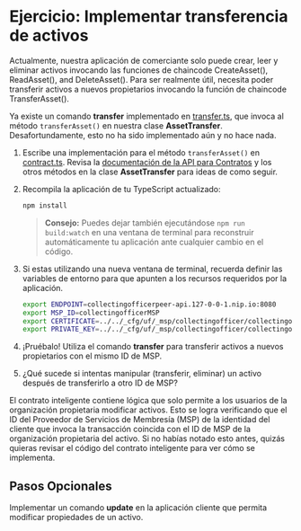 # Ejercicio: Implementar transferencia de activos

Actualmente, nuestra aplicación de comerciante solo puede crear, leer y eliminar activos invocando las funciones de chaincode CreateAsset(), ReadAsset(), and DeleteAsset(). Para ser realmente útil, necesita poder transferir activos a nuevos propietarios invocando la función de chaincode TransferAsset().

Ya existe un comando **transfer** implementado en [transfer.ts](../../applications/trader-typescript/src/commands/transfer.ts), que invoca al método `transferAsset()` en nuestra clase **AssetTransfer**. Desafortundamente, esto no ha sido implementado aún y no hace nada.

1. Escribe una implementación para el método `transferAsset()` en [contract.ts](../../applications/trader-typescript/src/contract.ts). Revisa la [documentación de la API para Contratos](https://hyperledger.github.io/fabric-gateway/main/api/node/interfaces/Contract.html) y los otros métodos en la clase **AssetTransfer** para ideas de como seguir.

2. Recompila la aplicación de tu TypeScript actualizado:
    ```bash
    npm install
    ```
    > **Consejo:** Puedes dejar también ejecutándose `npm run build:watch` en una ventana de terminal para reconstruir automáticamente tu aplicación ante cualquier cambio en el código.

3. Si estas utilizando una nueva ventana de terminal, recuerda definir las variables de entorno para que apunten a los recursos requeridos por la aplicación.
    ```bash
    export ENDPOINT=collectingofficerpeer-api.127-0-0-1.nip.io:8080
    export MSP_ID=collectingofficerMSP
    export CERTIFICATE=../../_cfg/uf/_msp/collectingofficer/collectingofficeradmin/msp/signcerts/cert.pem
    export PRIVATE_KEY=../../_cfg/uf/_msp/collectingofficer/collectingofficeradmin/msp/keystore/cert_sk
    ```

4. ¡Pruébalo! Utiliza el comando **transfer** para transferir activos a nuevos propietarios con el mismo ID de MSP.

5. ¿Qué sucede si intentas manipular (transferir, eliminar) un activo después de transferirlo a otro ID de MSP?

El contrato inteligente contiene lógica que solo permite a los usuarios de la organización propietaria modificar activos. Esto se logra verificando que el ID del Proveedor de Servicios de Membresía (MSP) de la identidad del cliente que invoca la transacción coincida con el ID de MSP de la organización propietaria del activo. Si no habías notado esto antes, quizás quieras revisar el código del contrato inteligente para ver cómo se implementa.

## Pasos Opcionales

Implementar un comando **update** en la aplicación cliente que permita modificar propiedades de un activo.
